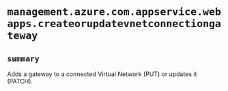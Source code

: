 # `management.azure.com.appservice.webapps.createorupdatevnetconnectiongateway`

## `summary`
Adds a gateway to a connected Virtual Network (PUT) or updates it (PATCH).


